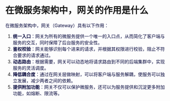 # 在微服务架构中，网关的作用是什么

<font style="color:rgb(5, 7, 59);background-color:rgb(253, 253, 254);">在微服务架构中，网关（Gateway）具有以下作用：</font>

1. **<font style="color:rgb(5, 7, 59);background-color:rgb(253, 253, 254);">统一入口</font>**<font style="color:rgb(5, 7, 59);background-color:rgb(253, 253, 254);">：网关为所有的微服务提供一个唯一的入口点，从而简化了客户端与服务的交互，同时保障了后台服务的安全性。</font>
2. **<font style="color:rgb(5, 7, 59);background-color:rgb(253, 253, 254);">鉴权校验</font>**<font style="color:rgb(5, 7, 59);background-color:rgb(253, 253, 254);">：网关能够识别每个进来的请求，并根据其权限进行校验，阻止不符合要求的请求通过。</font>
3. **<font style="color:rgb(5, 7, 59);background-color:rgb(253, 253, 254);">动态路由</font>**<font style="color:rgb(5, 7, 59);background-color:rgb(253, 253, 254);">：根据需要，网关可以动态地将请求路由到不同的后端集群中，实现服务的灵活调度。</font>
4. **<font style="color:rgb(5, 7, 59);background-color:rgb(253, 253, 254);">降低耦合度</font>**<font style="color:rgb(5, 7, 59);background-color:rgb(253, 253, 254);">：通过在网关层做映射，可以将客户端与服务解耦，使服务可以独立发展，减少两者之间的依赖。</font>
5. **<font style="color:rgb(5, 7, 59);background-color:rgb(253, 253, 254);">提供附加功能</font>**<font style="color:rgb(5, 7, 59);background-color:rgb(253, 253, 254);">：网关不仅可以保护微服务，还可以为服务提供和沉淀更多附加功能，如熔断、限流等。</font>
